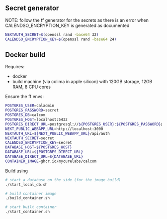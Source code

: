 ## Secret generator

NOTE: follow the ff generator for the secrets as there is an error when CALENDSO_ENCRYPTION_KEY is generated as documented

```sh
NEXTAUTH_SECRET=$(openssl rand -base64 32)
CALENDSO_ENCRYPTION_KEY=$(openssl rand -base64 24)
```

## Docker build

Requires:
- docker
- build machine (via colima in apple silicon) with 120GB storage, 12GB RAM, 8 CPU cores

Ensure the ff envs:
```sh
POSTGRES_USER=caladmin
POSTGRES_PASSWORD=secret
POSTGRES_DB=calcom
POSTGRES_HOST=localhost:5432
POSTGRES_DIRECT_URL=postgresql://${POSTGRES_USER}:${POSTGRES_PASSWORD}@${POSTGRES_HOST}/${POSTGRES_DB}
NEXT_PUBLIC_WEBAPP_URL=http://localhost:3000
NEXTAUTH_URL=${NEXT_PUBLIC_WEBAPP_URL}/api/auth
NEXTAUTH_SECRET=secret
CALENDSO_ENCRYPTION_KEY=secret
DATABASE_HOST=${POSTGRES_HOST}
DATABASE_URL=${POSTGRES_DIRECT_URL}
DATABASE_DIRECT_URL=${DATABASE_URL}
CONTAINER_IMAGE=ghcr.io/mycurelabs/calcom
```
Build using

```sh
# start a database on the side (for the image build)
./start_local_db.sh

# build container image
./build_container.sh

# start built container
./start_container.sh
```
